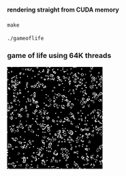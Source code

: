 #### rendering straight from CUDA memory

`make`

`./gameoflife`
### game of life using 64K threads

<img src="gol.gif"/>
